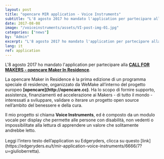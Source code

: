 ```yaml
---
layout: post
title: "opencare MIR application - Voice Instruments"
subtitle: "L'8 agosto 2017 ho mandato l'application per partecipare alla CALL FOR MAKERS - opencare Maker In Residence."
date: 2017-08-08
image: "/voiceinstruments/assets/VI-post-img-01.jpg"
categories: ["news"]
by: "Admin"
excerpt: "L'8 agosto 2017 ho mandato l'application per partecipare alla CALL FOR MAKERS - opencare Maker In Residence."
lang: it
ref: application
---
```


L'8 agosto 2017 ho mandato l'application per partecipare alla <b>[CALL FOR MAKERS - opencare Maker In Residence](http://wemake.cc/opencare/maker-in-residence-en/)</b>.
<p>
La opencare Maker in Residence è la prima edizione di un programma speciale di residenze, organizzato da WeMake all’interno del progetto europeo <b>[opencare](http://opencare.cc)</b>.
Ha lo scopo di fornire supporto, assistenza, finanziamenti ed accelerazione ai Makers - di tutto il mondo - interessati a sviluppare, validare o iterare un progetto open source nell’ambito del benessere e della cura.
</p>
Il mio progetto si chiama <b>Voice Instruments</b>, ed è composto da un modulo vocale per display che permette alle persone con disabilità, non vedenti o impossibilitate alla lettura di apprendere un valore che solitamente andrebbe letto.
<br><br>
Leggi l’intero testo dell’application su Edgeryders, clicca su questo [link](https://edgeryders.eu/t/mir-application-voice-instruments/6666/7?u=giulioberretta).
